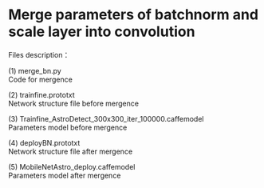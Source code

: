 # Merge parameters of batchnorm and scale layer into convolution
Files description：  

(1) merge_bn.py  
Code for mergence

(2) trainfine.prototxt  
Network structure file before mergence    

(3) Trainfine_AstroDetect_300x300_iter_100000.caffemodel  
Parameters model before mergence

(4) deployBN.prototxt  
Network structure file after mergence   

(5) MobileNetAstro_deploy.caffemodel  
Parameters model after mergence

